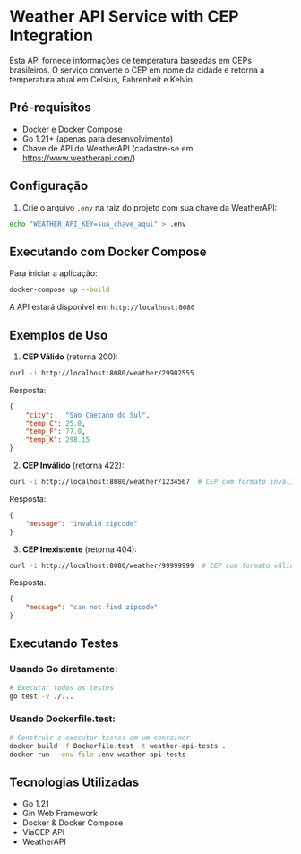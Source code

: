 # Weather API Service with CEP Integration

Esta API fornece informações de temperatura baseadas em CEPs brasileiros. O serviço converte o CEP em nome da cidade e retorna a temperatura atual em Celsius, Fahrenheit e Kelvin.

## Pré-requisitos

- Docker e Docker Compose
- Go 1.21+ (apenas para desenvolvimento)
- Chave de API do WeatherAPI (cadastre-se em https://www.weatherapi.com/)

## Configuração

1. Crie o arquivo `.env` na raiz do projeto com sua chave da WeatherAPI:
```bash
echo "WEATHER_API_KEY=sua_chave_aqui" > .env
```

## Executando com Docker Compose

Para iniciar a aplicação:
```bash
docker-compose up --build
```

A API estará disponível em `http://localhost:8080`

## Exemplos de Uso

1. **CEP Válido** (retorna 200):
```bash
curl -i http://localhost:8080/weather/29902555
```
Resposta:
```json
{
    "city":   "Sao Caetano do Sul",
    "temp_C": 25.0,
    "temp_F": 77.0,
    "temp_K": 298.15
}
```

2. **CEP Inválido** (retorna 422):
```bash
curl -i http://localhost:8080/weather/1234567  # CEP com formato inválido
```
Resposta:
```json
{
    "message": "invalid zipcode"
}
```

3. **CEP Inexistente** (retorna 404):
```bash
curl -i http://localhost:8080/weather/99999999  # CEP com formato válido mas inexistente
```
Resposta:
```json
{
    "message": "can not find zipcode"
}
```

## Executando Testes

### Usando Go diretamente:

```bash
# Executar todos os testes
go test -v ./...
```

### Usando Dockerfile.test:

```bash
# Construir e executar testes em um container
docker build -f Dockerfile.test -t weather-api-tests .
docker run --env-file .env weather-api-tests
```

## Tecnologias Utilizadas

- Go 1.21
- Gin Web Framework
- Docker & Docker Compose
- ViaCEP API
- WeatherAPI